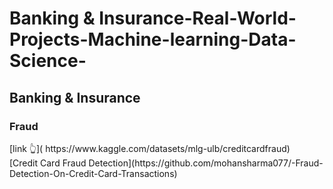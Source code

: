 # Banking & Insurance-Real-World-Projects-Machine-learning-Data-Science-

<h2>Banking & Insurance</h2>
<h3>Fraud</h3>
 [link 👆]( https://www.kaggle.com/datasets/mlg-ulb/creditcardfraud)<br/>
[Credit Card Fraud Detection](https://github.com/mohansharma077/-Fraud-Detection-On-Credit-Card-Transactions)
